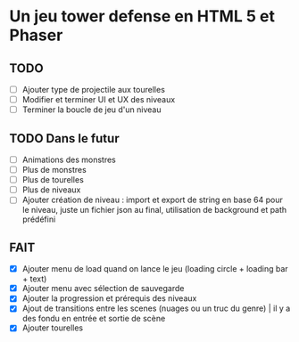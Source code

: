 # Un jeu tower defense en HTML 5 et Phaser

## TODO
- [ ] Ajouter type de projectile aux tourelles
- [ ] Modifier et terminer UI et UX des niveaux
- [ ] Terminer la boucle de jeu d'un niveau

## TODO Dans le futur
- [ ] Animations des monstres
- [ ] Plus de monstres
- [ ] Plus de tourelles
- [ ] Plus de niveaux
- [ ] Ajouter création de niveau : import et export de string en base 64 pour le niveau, juste un fichier json au final, utilisation de background et path prédéfini

## FAIT 
- [X] Ajouter menu de load quand on lance le jeu (loading circle + loading bar + text)
- [X] Ajouter menu avec sélection de sauvegarde
- [X] Ajouter la progression et prérequis des niveaux
- [X] Ajout de transitions entre les scenes (nuages ou un truc du genre) | il y a des fondu en entrée et sortie de scène 
- [X] Ajouter tourelles
